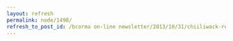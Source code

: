 ```yaml
---
layout: refresh
permalink: node/1498/
refresh_to_post_id: /bcorma on-line newsletter/2013/10/31/chiiliwack-recreation-advisory-group-helping-regional-recreation-officer-get-more-done
---
```

